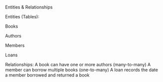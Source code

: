 Entities & Relationships

Entities (Tables):

Books

Authors

Members

Loans

Relationships:
A book can have one or more authors (many-to-many)
A member can borrow multiple books (one-to-many)
A loan records the date a member borrowed and returned a book

